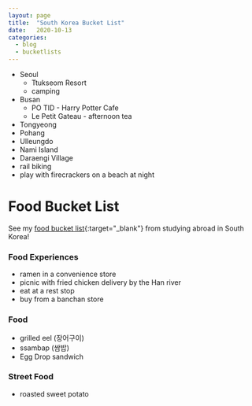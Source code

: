 ```yaml
---
layout: page
title:  "South Korea Bucket List"
date:   2020-10-13
categories:
  - blog
  - bucketlists
---
```


* Seoul
    * Ttukseom Resort
    * camping
* Busan
    * PO TID - Harry Potter Cafe
    * Le Petit Gateau - afternoon tea
* Tongyeong
* Pohang
* Ulleungdo
* Nami Island
* Daraengi Village
* rail biking
* play with firecrackers on a beach at night

# Food Bucket List

See my [food bucket list](https://connieinkorea.tumblr.com/post/107430759055/food-bucket-list){:target="_blank"} from studying abroad in South Korea!

### Food Experiences
* ramen in a convenience store
* picnic with fried chicken delivery by the Han river
* eat at a rest stop
* buy from a banchan store

### Food
* grilled eel (장어구이)
* ssambap (쌈밥)
* Egg Drop sandwich

### Street Food
* roasted sweet potato
